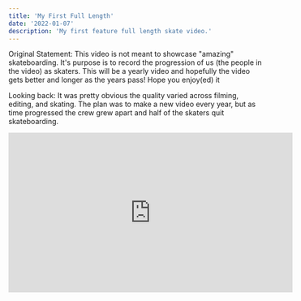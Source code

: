 ```yaml
---
title: 'My First Full Length'
date: '2022-01-07'
description: 'My first feature full length skate video.'
---
```


Original Statement:
This video is not meant to showcase "amazing" skateboarding. It's purpose is to record the progression of us (the people in the video) as skaters. This will be a yearly video and hopefully the video gets better and longer as the years pass! Hope you enjoy(ed) it

Looking back:
It was pretty obvious the quality varied across filming, editing, and skating. The plan was to make a new video every year, but as time progressed the crew grew apart and half of the skaters quit skateboarding.

<iframe width="560" height="315" src="https://www.youtube.com/embed/_7pTHHdXvEM" title="YouTube video player" frameborder="0" allow="accelerometer; autoplay; clipboard-write; encrypted-media; gyroscope; picture-in-picture" allowfullscreen></iframe>
